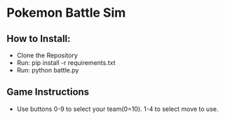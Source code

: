 # Pokemon Battle Sim

## How to Install:
* Clone the Repository
* Run: pip install -r requirements.txt
* Run: python battle.py

## Game Instructions
* Use buttons 0-9 to select your team(0=10). 1-4 to select move to use.
